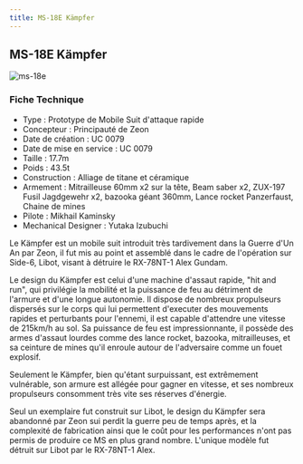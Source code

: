 ```yaml
---
title: MS-18E Kämpfer
---
```


MS-18E Kämpfer
--------------


![ms-18e](/images/stories/saga/gundam0080/ms/zeon/ms-18e.png)


### Fiche Technique


* Type : Prototype de Mobile Suit d'attaque rapide
* Concepteur : Principauté de Zeon
* Date de création : UC 0079
* Date de mise en service : UC 0079
* Taille : 17.7m
* Poids : 43.5t
* Construction : Alliage de titane et céramique
* Armement : Mitrailleuse 60mm x2 sur la tête, Beam saber x2, ZUX-197 Fusil Jagdgewehr x2, bazooka géant 360mm, Lance rocket Panzerfaust, Chaine de mines
* Pilote : Mikhail Kaminsky
* Mechanical Designer : Yutaka Izubuchi


Le Kämpfer est un mobile suit introduit très tardivement dans la Guerre d'Un An par Zeon, il fut mis au point et assemblé dans le cadre de l'opération sur Side-6, Libot, visant à détruire le RX-78NT-1 Alex Gundam.   
  
Le design du Kämpfer est celui d'une machine d'assaut rapide, "hit and run", qui privilégie la mobilité et la puissance de feu au détriment de l'armure et d'une longue autonomie. Il dispose de nombreux propulseurs dispersés sur le corps qui lui permettent d'executer des mouvements rapides et perturbants pour l'ennemi, il est capable d'attendre une vitesse de 215km/h au sol. Sa puissance de feu est impressionnante, il possède des armes d'assaut lourdes comme des lance rocket, bazooka, mitrailleuses, et sa ceinture de mines qu'il enroule autour de l'adversaire comme un fouet explosif.   
  
Seulement le Kämpfer, bien qu'étant surpuissant, est extrêmement vulnérable, son armure est allégée pour gagner en vitesse, et ses nombreux propulseurs consomment très vite ses réserves d'énergie.   
  
Seul un exemplaire fut construit sur Libot, le design du Kämpfer sera abandonné par Zeon sui perdit la guerre peu de temps après, et la complexité de fabrication ainsi que le coût pour les performances n'ont pas permis de produire ce MS en plus grand nombre. L'unique modèle fut détruit sur Libot par le RX-78NT-1 Alex.

